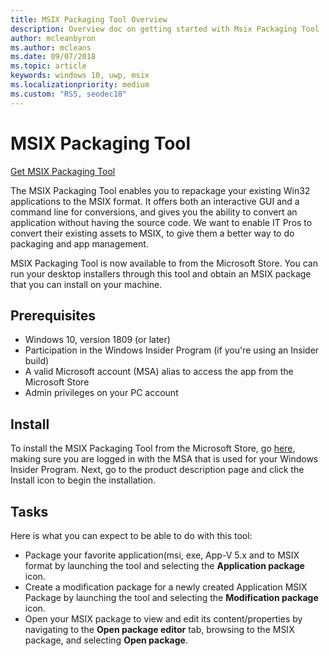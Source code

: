 ```yaml
---
title: MSIX Packaging Tool Overview
description: Overview doc on getting started with Msix Packaging Tool
author: mcleanbyron
ms.author: mcleans
ms.date: 09/07/2018
ms.topic: article
keywords: windows 10, uwp, msix
ms.localizationpriority: medium
ms.custom: "RS5, seodec18"
---
```


# MSIX Packaging Tool 

<div class="nextstepaction"><p><a class="x-hidden-focus" href="https://www.microsoft.com/en-us/p/msix-packaging-tool/9n5lw3jbcxkf" data-linktype="external">Get MSIX Packaging Tool</a></p></div>

The MSIX Packaging Tool enables you to repackage your existing Win32 applications to the MSIX format. It offers both an interactive GUI and a command line for conversions, and gives you the ability to convert an application without having the source code. We want to enable IT Pros to convert their existing assets to MSIX, to give them a better way to do packaging and app management.

MSIX Packaging Tool is now available to from the Microsoft Store. You can run your desktop installers through this tool and obtain an MSIX package that you can install on your machine.

## Prerequisites

- Windows 10, version 1809 (or later)
- Participation in the Windows Insider Program (if you're using an Insider build)
- A valid Microsoft account (MSA) alias to access the app from the Microsoft Store 
- Admin privileges on your PC account 
 
 ## Install
 
To install the MSIX Packaging Tool from the Microsoft Store, go [here](https://www.microsoft.com/en-us/p/msix-packaging-tool/9n5lw3jbcxkf), making sure you are logged in with the MSA that is used for your Windows Insider Program. Next, go to the product description page and click the Install icon to begin the installation.
 
 ## Tasks
 
Here is what you can expect to be able to do with this tool:
 
- Package your favorite application(msi, exe, App-V 5.x and to MSIX format by launching the tool and selecting the **Application package** icon.
- Create a modification package for a newly created Application MSIX Package by launching the tool and selecting the **Modification package** icon. 
- Open your MSIX package to view and edit its content/properties by navigating to the **Open package editor** tab, browsing to the MSIX package, and selecting **Open package**.


